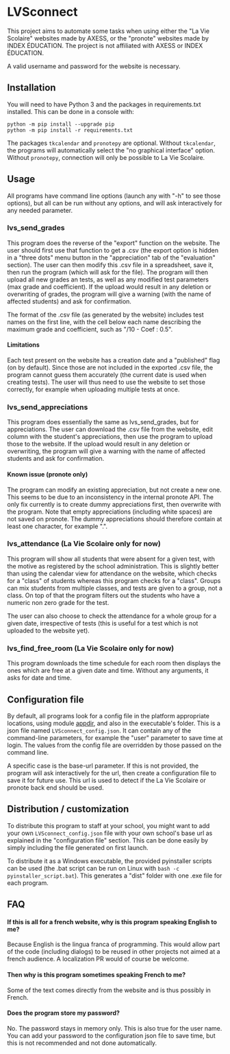 # LVSconnect
This project aims to automate some tasks when using either the "La Vie Scolaire" websites made by AXESS, or the "pronote" websites made by INDEX ÉDUCATION. The project is not affiliated with AXESS or INDEX ÉDUCATION.

A valid username and password for the website is necessary.

## Installation

You will need to have Python 3 and the packages in requirements.txt installed. This can be done in a console with:
```
python -m pip install --upgrade pip
python -m pip install -r requirements.txt
```

The packages `tkcalendar` and `pronotepy` are optional. Without `tkcalendar`, the programs will automatically select the "no graphical interface" option. Without `pronotepy`, connection will only be possible to La Vie Scolaire.

## Usage

All programs have command line options (launch any with "-h" to see those options), but all can be run without any options,
and will ask interactively for any needed parameter.

### lvs_send_grades

This program does the reverse of the "export" function on the website. The user should first use that function to get a .csv
(the export option is hidden in a "three dots" menu button in the "appreciation" tab of the "evaluation" section). The user can
then modify this .csv file in a spreadsheet, save it, then run the program (which will ask for the file). The program will 
then upload all new grades an tests, as well as any modified test parameters (max grade and coefficient). If the upload
would result in any deletion or overwriting of grades, the program will give a warning (with the name of affected students)
and ask for confirmation.

The format of the .csv file (as generated by the website) includes test names on the first line, with the cell below each
name describing the maximum grade and coefficient, such as "/10 - Coef : 0.5".

#### Limitations

Each test present on the website has a creation date and a "published" flag (on by default). Since those are not included in 
the exported .csv file, the program cannot guess them accurately (the current date is used when creating tests). The user will
thus need to use the website to set those correctly, for example when uploading multiple tests at once.

### lvs_send_appreciations

This program does essentially the same as lvs_send_grades, but for appreciations. The user can download the .csv file 
from the website, edit column with the student's appreciations, then use the program to upload those to the website. If
the upload would result in any deletion or overwriting, the program will give a warning with the name of affected students and
ask for confirmation.

#### Known issue (pronote only)
The program can modify an existing appreciation, but not create a new one. This seems to be due to an inconsistency in the internal pronote API. The only fix currently is to create dummy appreciations first, then overwrite with the program. Note that empty appreciations (including white spaces) are not saved on pronote. The dummy appreciations should therefore contain at least one character, for example ".".


### lvs_attendance (La Vie Scolaire only for now)

This program will show all students that were absent for a given test, with the motive as registered by the school administration.
This is slightly better than using the calendar view for attendance on the website, which checks for a "class" of students whereas
this program checks for a "class". Groups can mix students from multiple classes, and tests are given to a group, not a class.
On top of
that the program filters out the students who have a numeric non zero grade for the test. 

The user can also choose to check the attendance for a whole group for a given date, irrespective of tests (this is useful for a test which is not uploaded to the website yet).

### lvs_find_free_room (La Vie Scolaire only for now)

This program downloads the time schedule for each room then displays the ones which are free at a given date and time. Without any arguments, it asks for date and time.

## Configuration file

By default, all programs look for a config file in the platform appropriate locations, using module 
[appdir](https://pypi.org/project/appdirs/),
and also in the executable's folder. This is a json file named `LVSconnect_config.json`. It can contain any of the 
command-line parameters, for example the "user" parameter to save time at login.
The values from the config file are overridden by those passed on the command line.

A specific case is the base-url parameter. If this is not provided, the program will ask interactively for the url, then
create a configuration file to save it for future use. This url is used to detect if the La Vie Scolaire or pronote back end should be used.

## Distribution / customization

To distribute this program to staff at your school, you might want to add your own `LVSconnect_config.json` file with your
own school's base url as explained in the "configuration file" section. This can be done easily by simply including the file 
generated on first launch.

To distribute it as a Windows executable, the provided pyinstaller scripts can be used (the .bat script can be run on Linux with `bash -c pyinstaller_script.bat`). This generates a "dist" folder with one .exe file for each program.

## FAQ

#### If this is all for a french website, why is this program speaking English to me?
Because English is the lingua franca of programming. This would allow part of the code (including dialogs)
to be reused in other projects not aimed at a french audience. A localization PR would of course be welcome.

#### Then why is this program sometimes speaking French to me?
Some of the text comes directly from the website and is thus possibly in French.

#### Does the program store my password?
No. The password stays in memory only. This is also true for the user name. You can add your password to the configuration 
json file to save time, but this is not recommended and not done automatically.
